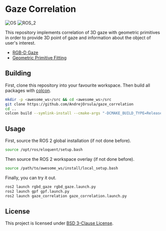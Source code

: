 # Gaze Correlation
![OS](https://img.shields.io/badge/OS-Ubuntu_18.04-orange.svg) ![ROS_2](https://img.shields.io/badge/ROS_2-Eloquent-brightgreen.svg)

This repository implements correlation of 3D gaze with geometric primitives in order to provide 3D point of gaze and information about the object of user's interest.
- [RGB-D Gaze](https://github.com/AndrejOrsula/rgbd_gaze)
- [Geometric Primitive Fitting](https://github.com/AndrejOrsula/gpf)


## Building

First, clone this repository into your favourite workspace. Then build all packages with [colcon](https://colcon.readthedocs.io/en/released/user/installation.html).
```bash
mkdir -p <awesome_ws>/src && cd <awesome_ws>/src
git clone https://github.com/AndrejOrsula/gaze_correlation
cd ..
colcon build --symlink-install --cmake-args "-DCMAKE_BUILD_TYPE=Release"
```

## Usage

First, source the ROS 2 global installation (if not done before).
```bash
source /opt/ros/eloquent/setup.bash
```

Then source the ROS 2 workspace overlay (if not done before).
```bash
source /path/to/awesome_ws/install/local_setup.bash
```

Finally, you can try it out.
```bash
ros2 launch rgbd_gaze rgbd_gaze.launch.py
ros2 launch gpf gpf.launch.py
ros2 launch gaze_correlation gaze_correlation.launch.py
```

## License
This project is licensed under [BSD 3-Clause License](LICENSE).

